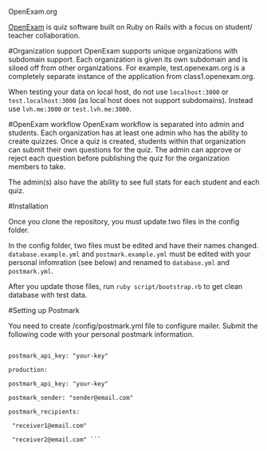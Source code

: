 
OpenExam.org 

[OpenExam](www.openexam.org) is quiz software built on Ruby on Rails with a focus on student/ teacher collaboration. 

#Organization support
OpenExam supports unique organizations with subdomain support. Each organization is given its own subdomain and is siloed off from other organizations. For example, test.openexam.org is a completely separate instance of the application from class1.openexam.org.

When testing your data on local host, do not use `localhost:3000` or `test.localhost:3000` (as local host does not support subdomains). Instead use `lvh.me:3000` or `test.lvh.me:3000`.

#OpenExam workflow
OpenExam workflow is separated into admin and students. Each organization has at least one admin who has the ability to create quizzes. Once a quiz is created, students within that organization can submit their own questions for the quiz. The admin can approve or reject each question before publishing the quiz for the organization members to take. 

The admin(s) also have the ability to see full stats for each student and each quiz. 

#Installation

Once you clone the repository, you must update two files in the config folder. 

In the config folder, two files must be edited and have their names changed. `database.example.yml` and `postmark.example.yml` must be edited with your personal infomration (see below) and renamed to `database.yml` and `postmark.yml`.

After you update those files, run `ruby script/bootstrap.rb` to get clean database with test data. 

#Setting up Postmark

You need to create /config/postmark.yml file to configure mailer. Submit the following code with your personal postmark information. 

```development:

postmark_api_key: "your-key"

production:

postmark_api_key: "your-key"

postmark_sender: "sender@email.com"

postmark_recipients:

 "receiver1@email.com"

 "receiver2@email.com" ```